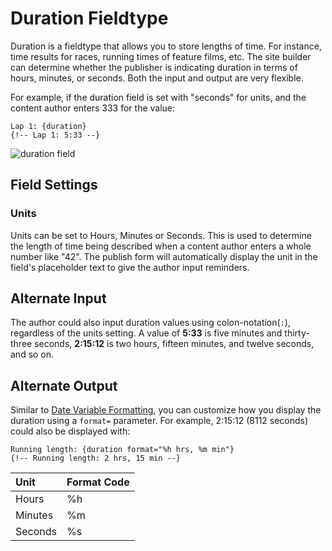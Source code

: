 <!--
    This source file is part of the open source project
    ExpressionEngine User Guide (https://github.com/ExpressionEngine/ExpressionEngine-User-Guide)

    @link      https://expressionengine.com/
    @copyright Copyright (c) 2003-2020, Packet Tide, LLC (https://packettide.com)
    @license   https://expressionengine.com/license Licensed under Apache License, Version 2.0
-->

# Duration Fieldtype

Duration is a fieldtype that allows you to store lengths of time. For instance, time results for races, running times of feature films, etc. The site builder can determine whether the publisher is indicating duration in terms of hours, minutes, or seconds. Both the input and output are very flexible.

For example, if the duration field is set with "seconds" for units, and the content author enters 333 for the value:

    Lap 1: {duration}
    {!-- Lap 1: 5:33 --}

![duration field](_images/field_duration.png)

## Field Settings

### Units

Units can be set to Hours, Minutes or Seconds. This is used to determine the length of time being described when a content author enters a whole number like "42". The publish form will automatically display the unit in the field's placeholder text to give the author input reminders.

## Alternate Input

The author could also input duration values using colon-notation(`:`), regardless of the units setting. A value of **5:33** is five minutes and thirty-three seconds, **2:15:12** is two hours, fifteen minutes, and twelve seconds, and so on.

## Alternate Output

Similar to [Date Variable Formatting](templates/date-variable-formatting.md), you can customize how you display the duration using a `format=` parameter. For example, 2:15:12 (8112 seconds) could also be displayed with:

    Running length: {duration format="%h hrs, %m min"}
    {!-- Running length: 2 hrs, 15 min --}

| Unit    | Format Code |
| :------ | :---------- |
| Hours   | %h          |
| Minutes | %m          |
| Seconds | %s          |

